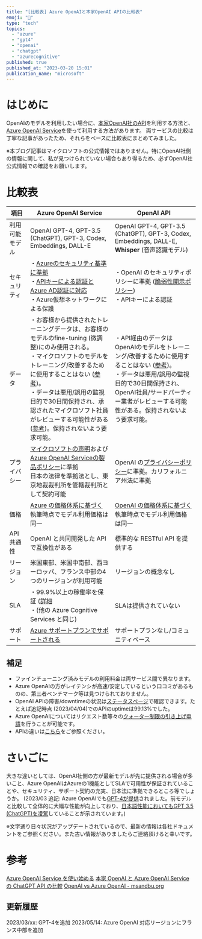 ```yaml
---
title: "[比較表] Azure OpenAIと本家OpenAI APIの比較表"
emoji: "🐬"
type: "tech"
topics:
  - "azure"
  - "gpt4"
  - "openai"
  - "chatgpt"
  - "azurecognitive"
published: true
published_at: "2023-03-20 15:01"
publication_name: "microsoft"
---
```


# はじめに
OpenAIのモデルを利用したい場合に、[本家OpenAI社のAPI](https://openai.com/blog/openai-api)を利用する方法と、[Azure OpenAI Service](https://learn.microsoft.com/ja-jp/azure/cognitive-services/openai/overview)を使って利用する方法があります。
両サービスの比較は丁寧な記事があったため、それらをベースに比較表にまとめてみました。

※本ブログ記事はマイクロソフトの公式情報ではありません。特にOpenAI社側の情報に関して、私が見つけられていない場合もあり得るため、必ずOpenAI社公式情報での確認をお願いします。

# 比較表

| 項目 | Azure OpenAI Service | OpenAI API |
| --- | --- | --- |
| 利用可能モデル | OpenAI GPT-4, GPT-3.5 (ChatGPT), GPT-3, Codex, Embeddings, DALL-E | OpenAI GPT-4, GPT-3.5 (ChatGPT), GPT-3, Codex, Embeddings, DALL-E, **Whisper** (音声認識モデル) |
| セキュリティ | ・[Azureのセキュリティ基準に準拠](https://learn.microsoft.com/ja-jp/azure/security/fundamentals/infrastructure)  <br> ・[APIキーによる認証とAzure AD認証に対応](https://learn.microsoft.com/ja-jp/azure//cognitive-services/openai/reference#authentication) <br> ・Azure仮想ネットワークによる保護 | ・OpenAI のセキュリティポリシーに準拠 ([脆弱性開示ポリシー](https://openai.com/policies/coordinated-vulnerability-disclosure-policy)) <br> ・APIキーによる認証 |
| データ | ・お客様から提供されたトレーニングデータは、お客様のモデルのfine-tuning (微調整)にのみ使用される。<br>・マイクロソフトのモデルをトレーニング/改善するために使用することはない ([参考](https://learn.microsoft.com/en-us/legal/cognitive-services/openai/data-privacy?context=%2Fazure%2Fcognitive-services%2Fopenai%2Fcontext%2Fcontext#training-data-for-purposes-of-fine-tuning-an-openai-model))。<br>・データは悪用/誤用の監視目的で30日間保持され、承認されたマイクロソフト社員がレビューする可能性がある ([参考](https://learn.microsoft.com/en-us/legal/cognitive-services/openai/data-privacy#can-a-customer-opt-out-of-the-logging-and-human-review-process))。保持されないよう要求可能。 | ・API経由のデータはOpenAIのモデルをトレーニング/改善するために使用することはない ([参考](https://openai.com/policies/api-data-usage-policies))。 <br>・データは悪用/誤用の監視目的で30日間保持され、OpenAI社員/サードパーティー業者がレビューする可能性がある。保持されないよう要求可能。|
| プライバシー | [マイクロソフトの声明](https://privacy.microsoft.com/ja-jp/privacystatement)および[Azure OpenAI Serviceの製品ポリシー](https://www.microsoft.com/licensing/terms/productoffering/MicrosoftAzure/MCA#:~:text=under%20the%20circumstances.-,Azure%20OpenAI%20Service,-In%20addition%20to)に準拠<br>日本の法律を準拠法とし、東京地裁裁判所を管轄裁判所として契約可能 | OpenAI の[プライバシーポリシー](https://openai.com/policies/privacy-policy)に準拠。カリフォルニア州法に準拠  |
| 価格 | [Azure の価格体系に基づく](https://azure.microsoft.com/ja-jp/pricing/details/cognitive-services/openai-service/)<br>執筆時点でモデル利用価格は同一 | [OpenAI の価格体系に基づく](https://openai.com/pricing#language-models)<br>執筆時点でモデル利用価格は同一 |
| API 共通性 | OpenAI と共同開発した API で互換性がある | 標準的な RESTful API を提供する |
| リージョン | 米国東部、米国中南部、西ヨーロッパ、フランス中部の4つのリージョンが利用可能 | リージョンの概念なし |
| SLA | ・99.9%以上の稼働率を保証 ([詳細](https://www.microsoft.com/licensing/docs/view/Service-Level-Agreements-SLA-for-Online-Services?lang=1)<br>・(他の Azure Cognitive Services と同じ)  | SLAは提供されていない |
| サポート | [Azure サポートプランでサポートされる](https://azure.microsoft.com/ja-jp/support/plans)  | サポートプランなし/コミュニティベース |

## 補足
- ファインチューニング済みモデルの利用料金は両サービス間で異なります。
- Azure OpenAIの方がレイテンシが高速/安定しているという口コミがあるものの、第三者ベンチマーク等は見つけられておりません。
- OpenAI APIの障害/downtimeの状況は[ステータスページ](https://status.openai.com/)で確認できます。たとえば追記時点 (2023/04/04)でのAPIのuptimeは99.13%でした。
- Azure OpenAIについてはリクエスト数等々の[クォーター制限の引き上げ申請](https://learn.microsoft.com/ja-jp/azure/cognitive-services/openai/quotas-limits)を行うことが可能です。
- APIの違いは[こちら](https://zenn.dev/microsoft/articles/59448047cd5ed9)をご参照ください。

# さいごに
大きな違いとしては、OpenAI社側の方が最新モデルが先に提供される場合が多いこと、Azure OpenAIはAzureの1機能としてSLAで可用性が保証されていることや、セキュリティ、サポート契約の充実、日本法に準拠できるところ等でしょうか。
(2023/03 追記: Azure OpenAIでも[GPT-4が提供](https://azure.microsoft.com/en-us/blog/introducing-gpt4-in-azure-openai-service/)されました。前モデルと比較して全体的に大幅な性能が向上しており、[日本語性能においてもGPT 3.5 (ChatGPT)を凌駕](https://openai.com/research/gpt-4#:~:text=GPT%2D4%203%2Dshot%20accuracy%20on%20MMLU%20across%20languages)していることが示されています。)

※文字通り日々状況がアップデートされているので、最新の情報は各社ドキュメントをご参照ください。また古い情報がありましたらご連絡頂けると幸いです。

# 参考
[Azure OpenAI Service を使い始める](https://zenn.dev/microsoft/articles/1a15305021cd01)
[本家 OpenAI と Azure OpenAI Service の ChatGPT API の比較](https://zenn.dev/microsoft/articles/59448047cd5ed9)
[OpenAI vs Azure OpenAI - msandbu.org](https://msandbu.org/openai-vs-azure-openai/)

## 更新履歴
2023/03/xx: GPT-4を追加
2023/05/14: Azure OpenAI 対応リージョンにフランス中部を追加